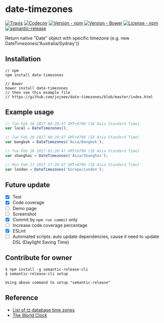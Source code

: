 # date-timezones

[![Travis](https://img.shields.io/travis/jojoee/date-timezones.svg)](https://travis-ci.org/jojoee/date-timezones)
[![Codecov](https://img.shields.io/codecov/c/github/jojoee/date-timezones.svg)](https://codecov.io/github/jojoee/date-timezones)
[![Version - npm](https://img.shields.io/npm/v/date-timezones.svg)](https://www.npmjs.com/package/date-timezones)
[![Version - Bower](https://img.shields.io/bower/v/date-timezones.svg)](https://bower.io/search/?q=date-timezones)
[![License - npm](https://img.shields.io/npm/l/date-timezones.svg)](http://opensource.org/licenses/MIT)
[![semantic-release](https://img.shields.io/badge/%20%20%F0%9F%93%A6%F0%9F%9A%80-semantic--release-e10079.svg?style=flat-square)](https://github.com/semantic-release/semantic-release)

Return native "Date" object with specific timezone (e.g. new DateTimezones('Australia/Sydney'))

## Installation

```
// npm
npm install date-timezones

// Bower
bower install date-timezones
// then see this example file
// https://github.com/jojoee/date-timezones/blob/master/index.html
```

## Example usage

```javascript
// Tue Feb 28 2017 00:20:47 GMT+0700 (SE Asia Standard Time)
var local = DateTimezones();

// Tue Feb 28 2017 00:20:47 GMT+0700 (SE Asia Standard Time)
var bangkok = DateTimezones('Asia/Bangkok');

// Tue Feb 28 2017 01:20:47 GMT+0700 (SE Asia Standard Time)
var shanghai = DateTimezones('Asia/Shanghai');

// Mon Feb 27 2017 17:20:47 GMT+0700 (SE Asia Standard Time)
var london = DateTimezones('Europe/London');
```

## Future update
- [x] Test
- [x] Code coverage
- [ ] Demo page
- [ ] Screenshot
- [x] Commit by `npm run commit` only
- [ ] Increase code coverage percentage
- [x] ESLint
- [ ] Automated scripts: auto update dependencies, cause it need to update DSL (Daylight Saving Time)

## Contribute for owner

```
$ npm install -g semantic-release-cli
$ semantic-release-cli setup

Using above command to setup "semantic-release"
```

## Reference
- [List of tz database time zones](https://en.wikipedia.org/wiki/List_of_tz_database_time_zones)
- [The World Clock](https://www.timeanddate.com/worldclock/)

